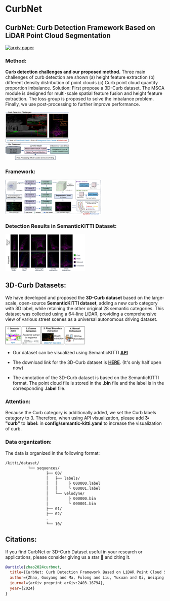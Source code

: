 # CurbNet
## CurbNet: Curb Detection Framework Based on LiDAR Point Cloud Segmentation
[![arxiv paper](https://img.shields.io/badge/arXiv-Paper-red)](https://arxiv.org/abs/2403.16794)
<br>

### Method:
**Curb detection challenges and our proposed method.** Three main challenges of curb detection are shown (a) height feature extraction (b) different density distribution of point clouds (c) Curb point cloud quantity proportion imbalance. Solution: First propose a 3D-Curb dataset. The MSCA module is designed for multi-scale spatial feature fusion and height feature extraction. The loss group is proposed to solve the imbalance problem. Finally, we use post-processing to further improve performance.

<img src="https://github.com/guoyangzhao/CurbNet/blob/main/images/cover-figure527.png" width="40%" height="auto">

### Framework:

<img src="https://github.com/guoyangzhao/CurbNet/blob/main/images/framework527.png" width="60%" height="auto">

### Detection Results in SemanticKITTI Dataset:

<img src="https://github.com/guoyangzhao/CurbNet/blob/main/images/3Dcurb-no-occ2.png" width="50%" height="auto">


## 3D-Curb Datasets:
We have developed and proposed the **3D-Curb dataset** based on the large-scale, open-source **SemanticKITTI dataset**, adding a new curb category with 3D label, while retaining the other original 28 semantic categories. This dataset was collected using a 64-line LiDAR, providing a comprehensive view of various street scenes as a universal autonomous driving dataset.

<img src="https://github.com/guoyangzhao/CurbNet/blob/main/images/Dataset_construct527.png" width="50%" height="auto">

- Our dataset can be visualized using SemanticKITTI **[API](https://github.com/PRBonn/semantic-kitti-api)**

- The download link for the 3D-Curb dataset is **[HERE](https://drive.google.com/drive/folders/1u2PrRg6AsZCnDkZQS-GDA3N10olEmiD2?usp=sharing)**. (It's only half open now)

- The annotation of the 3D-Curb dataset is based on the SemanticKITTI format. The point cloud file is stored in the **.bin** file and the label is in the corresponding **.label** file.


### Attention: 

Because the Curb category is additionally added, we set the Curb labels category to 3. Therefore, when using API visualization, please add **3: "curb"** to **label:** in **config/semantic-kitti.yaml** to increase the visualization of curb.


### Data organization:

The data is organized in the following format:

```
/kitti/dataset/
          └── sequences/
                  ├── 00/
                  │   ├── labels/
                  │   │     ├ 000000.label
                  │   │     └ 000001.label
                  │   └── velodyne/
                  │         ├ 000000.bin
                  │         └ 000001.bin
                  ├── 01/
                  ├── 02/
                  .
                  └── 10/
```

## Citations:
If you find CurbNet or 3D-Curb Dataset useful in your research or applications, please consider giving us a star 🌟 and citing it.

```bibtex
@article{zhao2024curbnet,
  title={CurbNet: Curb Detection Framework Based on LiDAR Point Cloud Segmentation},
  author={Zhao, Guoyang and Ma, Fulong and Liu, Yuxuan and Qi, Weiqing and Liu, Ming},
  journal={arXiv preprint arXiv:2403.16794},
  year={2024}
}
```


